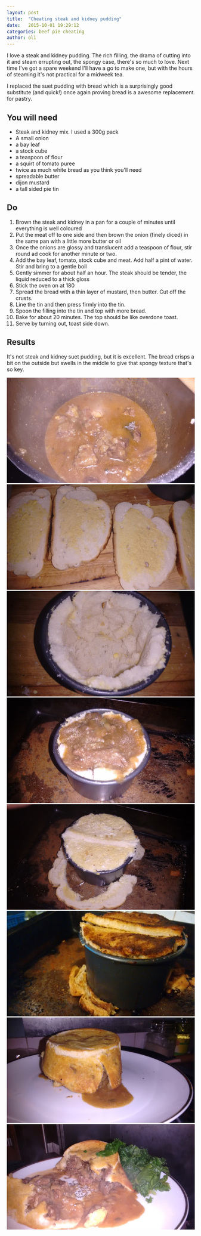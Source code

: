 ```yaml
---
layout: post
title:  "Cheating steak and kidney pudding"
date:   2015-10-01 19:29:12
categories: beef pie cheating
author: oli
---
```


I love a steak and kidney pudding.  The rich filling, the drama of cutting into it and steam errupting out, the spongy case, there's so much to love.  Next time I've got a spare weekend I'll have a go to make one, but with the hours of steaming it's not practical for a midweek tea.  

I replaced the suet pudding with bread which is a surprisingly good substitute (and quick!) once again proving bread is a awesome replacement for pastry.


## You will need

* Steak and kidney mix.  I used a 300g pack
* A small onion
* a bay leaf
* a stock cube 
* a teaspoon of flour
* a squirt of tomato puree
* twice as much white bread as you think you'll need
* spreadable butter
* dijon mustard
* a tall sided pie tin

## Do

1. Brown the steak and kidney in a pan for a couple of minutes until everything is well coloured
2. Put the meat off to one side and then brown the onion (finely diced) in the same pan with a little more butter or oil
3. Once the onions are glossy and translucent add a teaspoon of flour, stir round ad cook for another minute or two.
4. Add the bay leaf, tomato, stock cube and meat.  Add half a pint of water. Stir and bring to a gentle boil
5. Gently simmer for about half an hour.  The steak should be tender, the liquid reduced to a thick gloss
6. Stick the oven on at 180
7. Spread the bread with a thin layer of mustard, then butter. Cut off the crusts.
8. Line the tin and then press firmly into the tin.
9. Spoon the filling into the tin and top with more bread.
10. Bake for about 20 minutes.  The top should be like overdone toast.
11. Serve by turning out, toast side down.


## Results

It's not steak and kidney suet pudding, but it is excellent.  The bread crisps a bit on the outside but swells in the middle to give that spongy texture that's so key.



![Pie filling](/images/steak-kidney/steak-kidney-1.jpg)
!["pastry"](/images/steak-kidney/steak-kidney-2.jpg)
![Lined tin](/images/steak-kidney/steak-kidney-3.jpg)
![Ready for the lid](/images/steak-kidney/steak-kidney-4.jpg)
![Ready for the oven](/images/steak-kidney/steak-kidney-5.jpg)
![Baked](/images/steak-kidney/steak-kidney-6.jpg)
![Ready for my face](/images/steak-kidney/steak-kidney-7.jpg)
![GET IN MY FACE](/images/steak-kidney/steak-kidney-8.jpg)

